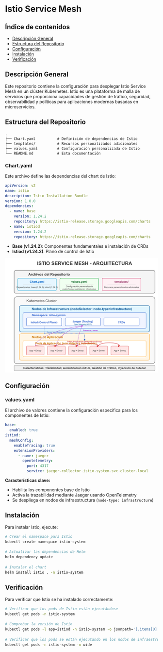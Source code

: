 # Istio Service Mesh

## Índice de contenidos
* [Descripción General](#descripcion)
* [Estructura del Repositorio](#estructura)
* [Configuración](#configuracion)
* [Instalación](#instalacion)
* [Verificación](#verificacion)


<a name="descripcion"></a>
## Descripción General
Este repositorio contiene la configuración para desplegar Istio Service Mesh en un clúster Kubernetes. Istio es una plataforma de malla de servicios que proporciona capacidades de gestión de tráfico, seguridad, observabilidad y políticas para aplicaciones modernas basadas en microservicios.

<a name="estructura"></a>
## Estructura del Repositorio
```
.
├── Chart.yaml          # Definición de dependencias de Istio
├── templates/          # Recursos personalizados adicionales
├── values.yaml         # Configuración personalizada de Istio
└── README.md           # Esta documentación
```

### Chart.yaml
Este archivo define las dependencias del chart de Istio:

```yaml
apiVersion: v2
name: istio
description: Istio Installation Bundle
version: 1.0.0
dependencies:
  - name: base
    version: 1.24.2
    repository: https://istio-release.storage.googleapis.com/charts
  - name: istiod
    version: 1.24.2
    repository: https://istio-release.storage.googleapis.com/charts
```

- **Base (v1.24.2)**: Componentes fundamentales e instalación de CRDs
- **Istiod (v1.24.2)**: Plano de control de Istio


![Arquitectura](https://github.com/Andherson333333/robot-shop/blob/master/Infrastructure-cloud-EKS/Isitio-helm/imagenes/istio-1.png)



<a name="configuracion"></a>
## Configuración

### values.yaml
El archivo de valores contiene la configuración específica para los componentes de Istio:

```yaml
base:
  enabled: true
istiod:
  meshConfig:
    enableTracing: true
    extensionProviders:
      - name: jaeger
        opentelemetry:
          port: 4317
          service: jaeger-collector.istio-system.svc.cluster.local
```

**Características clave:**
- Habilita los componentes base de Istio
- Activa la trazabilidad mediante Jaeger usando OpenTelemetry
- Se despliega en nodos de infraestructura (`node-type: infrastructure`)

<a name="instalacion"></a>
## Instalación

Para instalar Istio, ejecute:

```bash
# Crear el namespace para Istio
kubectl create namespace istio-system

# Actualizar las dependencias de Helm
helm dependency update

# Instalar el chart
helm install istio . -n istio-system
```

<a name="verificacion"></a>
## Verificación

Para verificar que Istio se ha instalado correctamente:

```bash
# Verificar que los pods de Istio están ejecutándose
kubectl get pods -n istio-system

# Comprobar la versión de Istio
kubectl get pods -l app=istiod -n istio-system -o jsonpath='{.items[0].metadata.labels.istio\.io/rev}'

# Verificar que los pods se están ejecutando en los nodos de infraestructura
kubectl get pods -n istio-system -o wide
```

